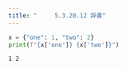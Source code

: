 ```yaml
---
title: "　　　5.3.20.12 辞書"
---
```


```python:サンプルコード：sample_331.py
x = {"one": 1, "two": 2}
print(f"{x['one']} {x['two']}")
```

```text:実行結果
1 2
```